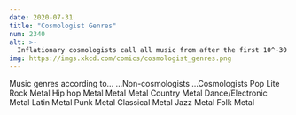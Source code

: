 ```yaml
---
date: 2020-07-31
title: "Cosmologist Genres"
num: 2340
alt: >-
  Inflationary cosmologists call all music from after the first 10^-30 seconds "post-"
img: https://imgs.xkcd.com/comics/cosmologist_genres.png
---
```

Music genres according to... ...Non-cosmologists ...Cosmologists Pop Lite Rock Metal Hip hop Metal Metal Metal Country Metal Dance/Electronic Metal Latin Metal Punk Metal Classical Metal Jazz Metal Folk Metal